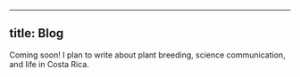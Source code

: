 

---
title: Blog
---

Coming soon! I plan to write about plant breeding, science communication, and life in Costa Rica.

